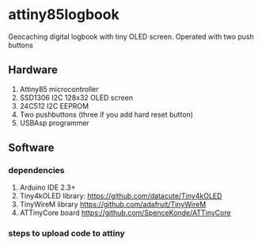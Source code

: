 # attiny85logbook
Geocaching digital logbook with tiny OLED screen.
Operated with two push buttons

## Hardware
1. Attiny85 microcontroller
2. SSD1306 I2C 128x32 OLED screen
3. 24C512 I2C EEPROM
4. Two pushbuttons (three if you add hard reset button)
5. USBAsp programmer

## Software

### dependencies
1. Arduino IDE 2.3+
2. Tiny4kOLED library: https://github.com/datacute/Tiny4kOLED
3. TinyWireM library https://github.com/adafruit/TinyWireM
4. ATTinyCore board https://github.com/SpenceKonde/ATTinyCore

### steps to upload code to attiny


